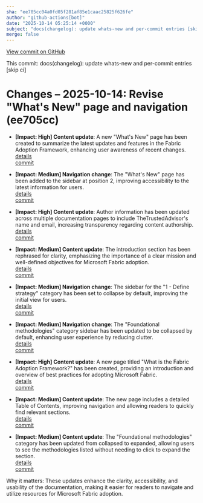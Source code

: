 ```yaml
---
sha: "ee705cc04a0fd05f281af85e1caac25825f626fe"
author: "github-actions[bot]"
date: "2025-10-14 05:25:14 +0000"
subject: "docs(changelog): update whats-new and per-commit entries [skip ci]"
merge: false
---
```


[View commit on GitHub](https://github.com/TheTrustedAdvisor/FabricAdoptionFramework/commit/ee705cc04a0fd05f281af85e1caac25825f626fe)

This commit: docs(changelog): update whats-new and per-commit entries [skip ci]

# Changes – 2025-10-14: Revise "What's New" page and navigation (ee705cc)

- **[Impact: High] Content update**: A new "What's New" page has been created to summarize the latest updates and features in the Fabric Adoption Framework, enhancing user awareness of recent changes.  
   [details](/docs/about/changes/2025-10-13-b11882f17eaed89897ac64a340d5cb24dcd2da2c)  
   [commit](https://github.com/TheTrustedAdvisor/FabricAdoptionFramework/commit/b11882f17eaed89897ac64a340d5cb24dcd2da2c)

- **[Impact: Medium] Navigation change**: The "What's New" page has been added to the sidebar at position 2, improving accessibility to the latest information for users.  
   [details](/docs/about/changes/2025-10-13-b11882f17eaed89897ac64a340d5cb24dcd2da2c)  
   [commit](https://github.com/TheTrustedAdvisor/FabricAdoptionFramework/commit/b11882f17eaed89897ac64a340d5cb24dcd2da2c)

- **[Impact: High] Content update**: Author information has been updated across multiple documentation pages to include TheTrustedAdvisor's name and email, increasing transparency regarding content authorship.  
   [details](/docs/about/changes/2025-10-13-b11882f17eaed89897ac64a340d5cb24dcd2da2c)  
   [commit](https://github.com/TheTrustedAdvisor/FabricAdoptionFramework/commit/b11882f17eaed89897ac64a340d5cb24dcd2da2c)

- **[Impact: Medium] Content update**: The introduction section has been rephrased for clarity, emphasizing the importance of a clear mission and well-defined objectives for Microsoft Fabric adoption.  
   [details](/docs/about/changes/2025-10-13-b11882f17eaed89897ac64a340d5cb24dcd2da2c)  
   [commit](https://github.com/TheTrustedAdvisor/FabricAdoptionFramework/commit/b11882f17eaed89897ac64a340d5cb24dcd2da2c)

- **[Impact: Medium] Navigation change**: The sidebar for the "1 - Define strategy" category has been set to collapse by default, improving the initial view for users.  
   [details](/docs/about/changes/2025-10-13-b11882f17eaed89897ac64a340d5cb24dcd2da2c)  
   [commit](https://github.com/TheTrustedAdvisor/FabricAdoptionFramework/commit/b11882f17eaed89897ac64a340d5cb24dcd2da2c)

- **[Impact: Medium] Navigation change**: The "Foundational methodologies" category sidebar has been updated to be collapsed by default, enhancing user experience by reducing clutter.  
   [details](/docs/about/changes/2025-10-13-b11882f17eaed89897ac64a340d5cb24dcd2da2c)  
   [commit](https://github.com/TheTrustedAdvisor/FabricAdoptionFramework/commit/b11882f17eaed89897ac64a340d5cb24dcd2da2c)

- **[Impact: High] Content update**: A new page titled "What is the Fabric Adoption Framework?" has been created, providing an introduction and overview of best practices for adopting Microsoft Fabric.  
   [details](/docs/about/changes/2025-10-13-b11882f17eaed89897ac64a340d5cb24dcd2da2c)  
   [commit](https://github.com/TheTrustedAdvisor/FabricAdoptionFramework/commit/b11882f17eaed89897ac64a340d5cb24dcd2da2c)

- **[Impact: Medium] Content update**: The new page includes a detailed Table of Contents, improving navigation and allowing readers to quickly find relevant sections.  
   [details](/docs/about/changes/2025-10-13-b11882f17eaed89897ac64a340d5cb24dcd2da2c)  
   [commit](https://github.com/TheTrustedAdvisor/FabricAdoptionFramework/commit/b11882f17eaed89897ac64a340d5cb24dcd2da2c)

- **[Impact: Medium] Content update**: The "Foundational methodologies" category has been updated from collapsed to expanded, allowing users to see the methodologies listed without needing to click to expand the section.  
   [details](/docs/about/changes/2025-10-13-b11882f17eaed89897ac64a340d5cb24dcd2da2c)  
   [commit](https://github.com/TheTrustedAdvisor/FabricAdoptionFramework/commit/b11882f17eaed89897ac64a340d5cb24dcd2da2c)

Why it matters: These updates enhance the clarity, accessibility, and usability of the documentation, making it easier for readers to navigate and utilize resources for Microsoft Fabric adoption.
